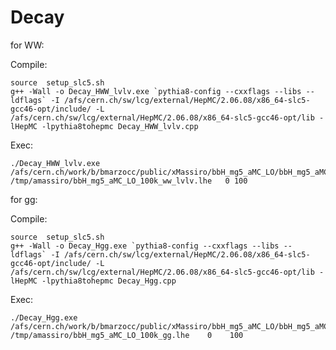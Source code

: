 Decay
====

for WW:

Compile:

    source  setup_slc5.sh 
    g++ -Wall -o Decay_HWW_lvlv.exe `pythia8-config --cxxflags --libs --ldflags` -I /afs/cern.ch/sw/lcg/external/HepMC/2.06.08/x86_64-slc5-gcc46-opt/include/ -L /afs/cern.ch/sw/lcg/external/HepMC/2.06.08/x86_64-slc5-gcc46-opt/lib -lHepMC -lpythia8tohepmc Decay_HWW_lvlv.cpp

Exec:

    ./Decay_HWW_lvlv.exe /afs/cern.ch/work/b/bmarzocc/public/xMassiro/bbH_mg5_aMC_LO/bbH_mg5_aMC_LO_100k.lhe /tmp/amassiro/bbH_mg5_aMC_LO_100k_ww_lvlv.lhe   0 100



for gg:

Compile:

    source  setup_slc5.sh 
    g++ -Wall -o Decay_Hgg.exe `pythia8-config --cxxflags --libs --ldflags` -I /afs/cern.ch/sw/lcg/external/HepMC/2.06.08/x86_64-slc5-gcc46-opt/include/ -L /afs/cern.ch/sw/lcg/external/HepMC/2.06.08/x86_64-slc5-gcc46-opt/lib -lHepMC -lpythia8tohepmc Decay_Hgg.cpp

Exec:

    ./Decay_Hgg.exe /afs/cern.ch/work/b/bmarzocc/public/xMassiro/bbH_mg5_aMC_LO/bbH_mg5_aMC_LO_100k.lhe /tmp/amassiro/bbH_mg5_aMC_LO_100k_gg.lhe    0    100

